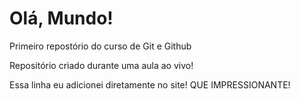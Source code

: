 # Olá, Mundo!
 Primeiro repostório do curso de Git e Github

 Repositório criado durante uma aula ao vivo!
 
 Essa linha eu adicionei diretamente no site! QUE IMPRESSIONANTE!
